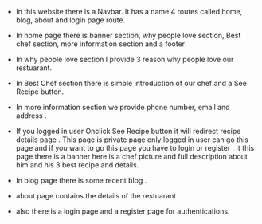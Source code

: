* In this website there is a Navbar. It has a name 4 routes called home, blog, about and login page route.

* In home page there is banner section, why people love section, Best chef section, more information section and a footer

* In why people love section I provide 3 reason why people love our restuarant.

* In Best Chef section there is simple introduction of our chef and a See Recipe button.

* In more information section we provide phone number, email and address .
 
* If you logged in user Onclick See Recipe button it will redirect recipe details page . This page is private page only logged in user can go this page and if you want to go this page you have to login or register . It this page there is a banner here is a chef picture and full description about him and his 3 best recipe and details.

* In blog page there is some recent blog .

* about page contains the details of the restuarant

* also there is a login page and a register page for authentications.

